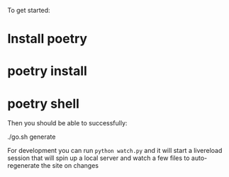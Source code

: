 To get started:

# Install poetry

# poetry install

# poetry shell

Then you should be able to successfully:

./go.sh generate

For development you can run `python watch.py` and it will start a livereload
session that will spin up a local server and watch a few files to
auto-regenerate the site on changes
